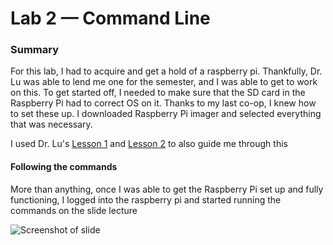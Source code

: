 # Lab 2 — Command Line

### Summary
For this lab, I had to acquire and get a hold of a raspberry pi. Thankfully, Dr. Lu was able to lend me one for the semester, and I was able to get to work on this. To get started off, I needed to make sure that the SD card in the Raspberry Pi had to correct OS on it. Thanks to my last co-op, I knew how to set these up. I downloaded    Raspberry Pi imager and selected everything that was necessary.

I used Dr. Lu's [Lesson 1](https://github.com/kevinwlu/iot/tree/master/lesson1) and [Lesson 2](https://github.com/kevinwlu/iot/tree/master/lesson2) to also guide me through this

#### Following the commands
More than anything, once I was able to get the Raspberry Pi set up and fully functioning, I logged into the raspberry pi and started running the commands on the slide lecture

![Screenshot of slide](https://github.com/StevenAponte815/CPE322/assets/85426937/be08ba30-ee46-4d3d-9847-9d33bc9bb943)


